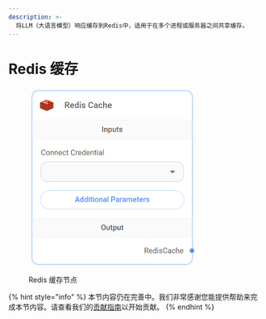 ```yaml
---
description: >-
  将LLM（大语言模型）响应缓存到Redis中，适用于在多个进程或服务器之间共享缓存。
---
```


# Redis 缓存

<figure><img src="../../../.gitbook/assets/image (4) (1) (1) (1) (1) (1) (1) (1) (1) (1).png" alt="" width="331"><figcaption><p>Redis 缓存节点</p></figcaption></figure>

{% hint style="info" %}
本节内容仍在完善中。我们非常感谢您能提供帮助来完成本节内容。请查看我们的[贡献指南](../../../contributing/)以开始贡献。
{% endhint %}